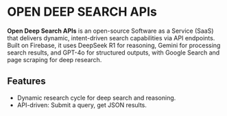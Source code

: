 # OPEN DEEP SEARCH APIs

**Open Deep Search APIs** is an open-source Software as a Service (SaaS) that delivers dynamic, intent-driven search capabilities via API endpoints. Built on Firebase, it uses DeepSeek R1 for reasoning, Gemini for processing search results, and GPT-4o for structured outputs, with Google Search and page scraping for deep research.

## Features
- Dynamic research cycle for deep search and reasoning.
- API-driven: Submit a query, get JSON results.
